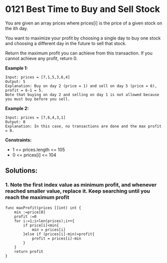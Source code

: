 # 0121 Best Time to Buy and Sell Stock

You are given an array prices where prices[i] is the price of a given stock on the ith day.

You want to maximize your profit by choosing a single day to buy one stock and choosing a different day in the future to sell that stock.

Return the maximum profit you can achieve from this transaction. If you cannot achieve any profit, return 0.

**Example 1:**

```
Input: prices = [7,1,5,3,6,4]
Output: 5
Explanation: Buy on day 2 (price = 1) and sell on day 5 (price = 6), profit = 6-1 = 5.
Note that buying on day 2 and selling on day 1 is not allowed because you must buy before you sell.
```

**Example 2:**

```
Input: prices = [7,6,4,3,1]
Output: 0
Explanation: In this case, no transactions are done and the max profit = 0.
```


**Constraints:**

- 1 <= prices.length <= 105
- 0 <= prices[i] <= 104

## Solutions:

### 1. Note the first index value as minimum profit, and whenever reached smaller value, replace it. Keep searching until you reach the maximum profit

```
func maxProfit(prices []int) int {
	min :=price[0]
	profit :=0
	for i:=1;i<len(prices);i++{
		if price[i]<min{
			min = prices[i]
		}else if (prices[i]-min)>profit{
			profit = prices[i]-min
		}
	}
	return profit
}
```
